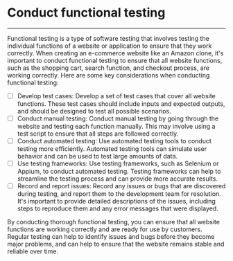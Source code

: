 # Conduct functional testing
---

Functional testing is a type of software testing that involves testing the individual functions of a website or application to ensure that they work correctly. When creating an e-commerce website like an Amazon clone, it's important to conduct functional testing to ensure that all website functions, such as the shopping cart, search function, and checkout process, are working correctly. Here are some key considerations when conducting functional testing:

- [ ] Develop test cases: Develop a set of test cases that cover all website functions. These test cases should include inputs and expected outputs, and should be designed to test all possible scenarios.
- [ ] Conduct manual testing: Conduct manual testing by going through the website and testing each function manually. This may involve using a test script to ensure that all steps are followed correctly.
- [ ] Conduct automated testing: Use automated testing tools to conduct testing more efficiently. Automated testing tools can simulate user behavior and can be used to test large amounts of data.
- [ ] Use testing frameworks: Use testing frameworks, such as Selenium or Appium, to conduct automated testing. Testing frameworks can help to streamline the testing process and can provide more accurate results.
- [ ] Record and report issues: Record any issues or bugs that are discovered during testing, and report them to the development team for resolution. It's important to provide detailed descriptions of the issues, including steps to reproduce them and any error messages that were displayed.

By conducting thorough functional testing, you can ensure that all website functions are working correctly and are ready for use by customers. Regular testing can help to identify issues and bugs before they become major problems, and can help to ensure that the website remains stable and reliable over time.
